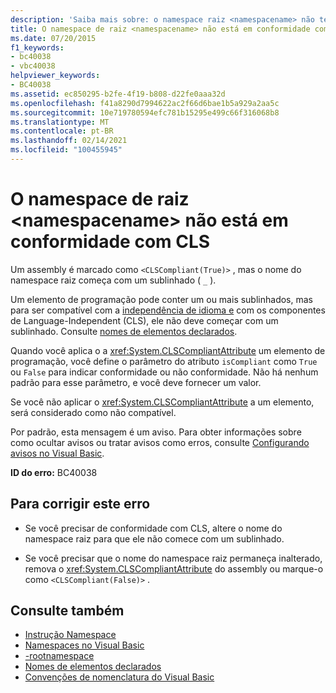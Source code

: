 ```yaml
---
description: 'Saiba mais sobre: o namespace raiz <namespacename> não tem conformidade com CLS'
title: O namespace de raiz <namespacename> não está em conformidade com CLS
ms.date: 07/20/2015
f1_keywords:
- bc40038
- vbc40038
helpviewer_keywords:
- BC40038
ms.assetid: ec850295-b2fe-4f19-b808-d22fe0aaa32d
ms.openlocfilehash: f41a8290d7994622ac2f66d6bae1b5a929a2aa5c
ms.sourcegitcommit: 10e719780594efc781b15295e499c66f316068b8
ms.translationtype: MT
ms.contentlocale: pt-BR
ms.lasthandoff: 02/14/2021
ms.locfileid: "100455945"
---
```

# <a name="root-namespace-namespacename-is-not-cls-compliant"></a>O namespace de raiz \<namespacename> não está em conformidade com CLS

Um assembly é marcado como `<CLSCompliant(True)>` , mas o nome do namespace raiz começa com um sublinhado ( `_` ).  
  
 Um elemento de programação pode conter um ou mais sublinhados, mas para ser compatível com a [independência de idioma e](../../standard/language-independence-and-language-independent-components.md) com os componentes de Language-Independent (CLS), ele não deve começar com um sublinhado. Consulte [nomes de elementos declarados](../programming-guide/language-features/declared-elements/declared-element-names.md).  
  
 Quando você aplica o a <xref:System.CLSCompliantAttribute> um elemento de programação, você define o parâmetro do atributo `isCompliant` como `True` ou `False` para indicar conformidade ou não conformidade. Não há nenhum padrão para esse parâmetro, e você deve fornecer um valor.  
  
 Se você não aplicar o <xref:System.CLSCompliantAttribute> a um elemento, será considerado como não compatível.  
  
 Por padrão, esta mensagem é um aviso. Para obter informações sobre como ocultar avisos ou tratar avisos como erros, consulte [Configurando avisos no Visual Basic](/visualstudio/ide/configuring-warnings-in-visual-basic).  
  
 **ID do erro:** BC40038  
  
## <a name="to-correct-this-error"></a>Para corrigir este erro  
  
- Se você precisar de conformidade com CLS, altere o nome do namespace raiz para que ele não comece com um sublinhado.  
  
- Se você precisar que o nome do namespace raiz permaneça inalterado, remova o <xref:System.CLSCompliantAttribute> do assembly ou marque-o como `<CLSCompliant(False)>` .  
  
## <a name="see-also"></a>Consulte também

- [Instrução Namespace](../language-reference/statements/namespace-statement.md)
- [Namespaces no Visual Basic](../programming-guide/program-structure/namespaces.md)
- [-rootnamespace](../reference/command-line-compiler/rootnamespace.md)
- [Nomes de elementos declarados](../programming-guide/language-features/declared-elements/declared-element-names.md)
- [Convenções de nomenclatura do Visual Basic](../programming-guide/program-structure/naming-conventions.md)
